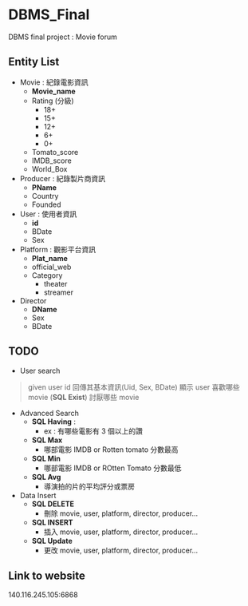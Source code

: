 # DBMS_Final
DBMS final project : Movie forum
## Entity List
- Movie : 紀錄電影資訊
  - **Movie_name**
  - Rating (分級)
    - 18+
    - 15+
    - 12+
    - 6+
    - 0+
  - Tomato_score
  - IMDB_score
  - World_Box
- Producer : 紀錄製片商資訊
  - **PName**
  - Country
  - Founded
- User : 使用者資訊
  - **id**
  - BDate
  - Sex
- Platform : 觀影平台資訊
  - **Plat_name**
  - official_web
  - Category
    - theater
    - streamer   
- Director
  - **DName**
  - Sex
  - BDate

## TODO
- User search
> given user id 回傳其基本資訊(Uid, Sex, BDate)
> 顯示 user 喜歡哪些 movie (**SQL Exist**) 討厭哪些 movie
- Advanced Search
  - **SQL Having** :
    - ex : 有哪些電影有 3 個以上的讚
  - **SQL Max**
    - 哪部電影 IMDB or Rotten tomato 分數最高
  - **SQL Min**
    - 哪部電影 IMDB or ROtten Tomato 分數最低  
  - **SQL Avg**
    - 導演拍的片的平均評分或票房
- Data Insert
  - **SQL DELETE**
    - 刪除 movie, user, platform, director, producer...
  - **SQL INSERT**
    - 插入 movie, user, platform, director, producer...  
  - **SQL Update**
    - 更改 movie, user, platform, director, producer... 

## Link to website
140.116.245.105:6868